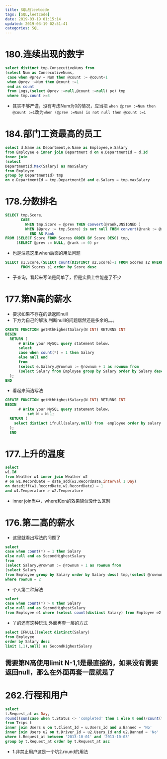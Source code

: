 ```yaml
---
title: SQL战leetcode
tags: [SQL,leetcode]
date: 2019-03-19 01:15:14
updated: 2019-03-19 02:51:41
categories: SQL
---
```

 
#  180.连续出现的数字
```sql
select distinct tmp.ConsecutiveNums from
(select Num as ConsecutiveNums,
 case when @prev = Num then @count := @count+1
 when @prev :=Num then @count :=1
 end as count
 from Logs,(select @prev :=null,@count :=null) pc) tmp
 where tmp.count >=3
```
- 其实不够严谨，没有考虑Num为0的情况，应当把
`when @prev :=Num then @count :=1`改为`when (@prev :=Num) is not null then @count :=1`

# 184.部门工资最高的员工
```sql
select d.Name as Department,e.Name as Employee,e.Salary
from Employee e inner join Department d on e.DepartmentId = d.Id
inner join
(select 
DepartmentId,Max(Salary) as maxSalary
from Employee
group by DepartmentId) tmp
on e.DepartmentId = tmp.DepartmentId and e.Salary = tmp.maxSalary
```

# 178.分数排名
```sql
SELECT tmp.Score,
       CASE
         WHEN tmp.Score = @prev THEN convert(@rank,UNSIGNED )
         WHEN (@prev := tmp.Score) is not null THEN convert(@rank := @rank + 1,UNSIGNED )
           END AS Rank
FROM (SELECT Score FROM Scores ORDER BY Score DESC) tmp,
     (SELECT @prev := NULL, @rank := 0) pr
```
- 也是注意这里when后面的用法问题
```sql
SELECT s1.Score,(SELECT count(DISTINCT s2.Score)+1 FROM Scores s2 WHERE s2.Score >s1.Score ) as Rank
       FROM Scores s1 order by Score desc
```
- 子查询，看起来写法是简单了，但是实质上性能差了不少

# 177.第N高的薪水
- 要求如果不存在的话返回null
- 下方为自己的解法,判断null的问题居然还是多余的。。。
```sql
CREATE FUNCTION getNthHighestSalary(N INT) RETURNS INT
BEGIN
  RETURN (
      # Write your MySQL query statement below.
      select
      case when count(*) = 1 then Salary
      else null end
      from
      (select e.Salary,@rownum := @rownum + 1 as rownum from
      (select Salary from Employee group by Salary order by Salary desc) e,(select @rownum := 0) r) tmp where rownum = N
  );
END
```
- 看起来简洁写法
```sql
CREATE FUNCTION getNthHighestSalary(N INT) RETURNS INT
BEGIN
      # Write your MySQL query statement below.
          set N = N-1;
  RETURN (
    select distinct ifnull(salary,null) from  employee order by salary desc limit N,1 
  );
  END
```

# 177.上升的温度
```sql
select 
w1.Id
from Weather w1 inner join Weather w2 
# on w1.RecordDate = date_add(w2.RecordDate,interval 1 Day)
on datediff(w1.RecordDate,w2.RecordDate) = 1
and w1.Temperature > w2.Temperature
```
- inner join当中，where和on的效果貌似没什么区别

# 176.第二高的薪水
- 这里就看出写法的问题了
```sql
select 
case when count(*) = 1 then Salary
else null end as SecondHighestSalary
from
(select Salary,@rownum := @rownum + 1 as rownum from
(select Salary 
from Employee group by Salary order by Salary desc) tmp,(select @rownum := 0) r) t
where rownum = 2
```
- 个人第二种解法
```sql
select 
case when count(*) > 0 then Salary
else null end as SecondHighestSalary
from Employee e1 where (select count(distinct Salary) from Employee e2 where e2.Salary > e1.Salary) =1
```
- 丫的还有这种玩法,外面再套一层的方式
```sql
select IFNULL((select distinct(Salary) 
from Employee
order by Salary desc
limit 1,1),null) as SecondHighestSalary
```
## 需要第N高使用limit N-1,1是最直接的，如果没有需要返回null，那么在外面再套一层就是了

# 262.行程和用户
```sql
select 
t.Request_at as Day,
round((sum(case when t.Status <> 'completed' then 1 else 0 end)/count(*)),2) as 'Cancellation Rate'
from Trips t
inner join Users u on t.Client_Id = u.Users_Id and u.Banned = 'No'
inner join Users u2 on t.Driver_Id = u2.Users_Id and u2.Banned = 'No'
where t.Request_at between '2013-10-01' and '2013-10-03'
group by t.Request_at order by t.Request_at asc
```
- 1.非禁止用户这是一个坑2.round的用法